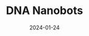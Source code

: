 ---  
layout: startup_page  
title: "DNA Nanobots"  
id: "dnananobots.com"  
permalink: "/dnananobotsdnananobots.com01242024/"  
website: "https://dnananobots.com"  
funding_round: "Pre-Seed"  
funding_amount: ""  
investors: "Undisclosed"  
about: "DNA Nanobots designs and delivers DNA nanoparticles engineered for targeted therapeutics. They offer custom biopharma solutions, from design to development, for improved delivery of various therapeutic payloads to specific tissues. Their technology addresses limitations of existing methods like LNPs, ADCs, and viral vectors by offering highly programmable, uniform nanoparticles."  
markets: "Biotechnology, Nanomedicine, Drug Delivery"  
hq: "Powell, Ohio, United States"  
founded_year: "2021"  
linkedin: "https://www.linkedin.com/company/dnananobots"  
twitter: "https://twitter.com/DNANanobots"  
instagram: ""  
facebook: ""  
crunchbase: "https://www.crunchbase.com/organization/dna-nanobots"  
pitchbook: "https://pitchbook.com/profiles/company/494451-28"  

date_display: "24-Jan-2024"  
date: "2024-01-24"

# SEO Optimization  
meta_title: "DNA Nanobots - Pre-Seed"  
meta_description: "DNA Nanobots, DNA Nanobots designs and delivers DNA nanoparticles engineered for targeted therapeutics. They offer custom biopharma solutions, from design to develo..."  
meta_keywords: "DNA Nanobots, Biotechnology, Nanomedicine, Drug Delivery, Pre-Seed funding"  
canonical_url: "https://startup.projectstartups.com/dnananobotsdnananobots.com01242024/"  
---